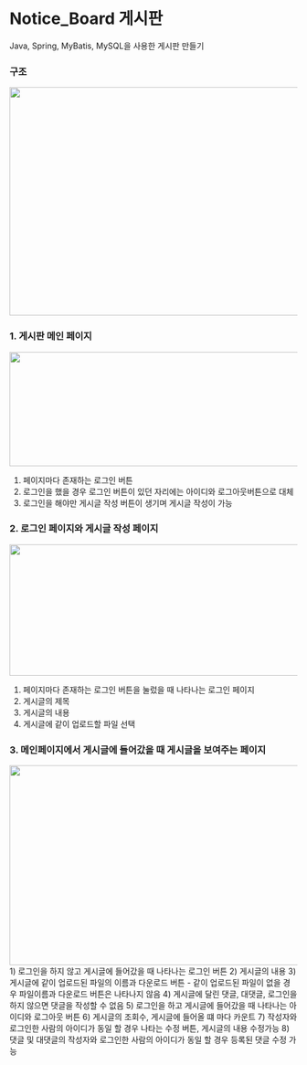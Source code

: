 # Notice_Board 게시판
Java, Spring, MyBatis, MySQL을 사용한 게시판 만들기

### 구조
<img src="https://user-images.githubusercontent.com/87750521/127037608-0777c6d0-e5f4-4b8e-8d96-53428783e32c.png" width="600" height="400">



### 1. 게시판 메인 페이지
<img src="https://user-images.githubusercontent.com/87750521/127040581-589aae4b-6a4a-489b-91bd-b274136408bb.png" width="600" height="200">

1) 페이지마다 존재하는 로그인 버튼
2) 로그인을 했을 경우 로그인 버튼이 있던 자리에는 아이디와 로그아웃버튼으로 대체
3) 로그인을 해야만 게시글 작성 버튼이 생기며 게시글 작성이 가능



### 2. 로그인 페이지와 게시글 작성 페이지

<img src="https://user-images.githubusercontent.com/87750521/127041155-6b32d240-07fe-472f-887a-21594ccb8d03.png" width="600" height="230">

1) 페이지마다 존재하는 로그인 버튼을 눌렀을 때 나타나는 로그인 페이지
2) 게시글의 제목
3) 게시글의 내용
4) 게시글에 같이 업로드할 파일 선택


### 3. 메인페이지에서 게시글에 들어갔을 때 게시글을 보여주는 페이지

<img src="https://user-images.githubusercontent.com/87750521/127041400-cdd8d901-f4e4-4e44-96c5-f48937b9195d.png" width="600" height="350">
1) 로그인을 하지 않고 게시글에 들어갔을 때 나타나는 로그인 버튼
2) 게시글의 내용
3) 게시글에 같이 업로드된 파일의 이름과 다운로드 버튼
  - 같이 업로드된 파일이 없을 경우 파일이름과 다운로드 버튼은 나타나지 않음
4) 게시글에 달린 댓글, 대댓글, 로그인을 하지 않으면 댓글을 작성할 수 없음
5) 로그인을 하고 게시글에 들어갔을 때 나타나는 아이디와 로그아웃 버튼
6) 게시글의 조회수, 게시글에 들어올 떄 마다 카운트
7) 작성자와 로그인한 사람의 아이디가 동일 할 경우 나타는 수정 버튼, 게시글의 내용 수정가능
8) 댓글 및 대댓글의 작성자와 로그인한 사람의 아이디가 동일 할 경우 등록된 댓글 수정 가능
